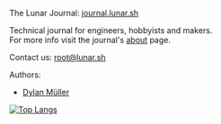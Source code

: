 The Lunar Journal: [journal.lunar.sh](https://journal.lunar.sh/)

Technical journal for engineers, hobbyists and makers. <br>
For more info visit the journal's [about](https://journal.lunar.sh/about/) page.

Contact us: [root@lunar.sh](mailto:root@lunar.sh)

Authors: 
- [Dylan Müller](https://www.linkedin.com/in/lunarjournal)

[![Top Langs](https://github-readme-stats-48wc.vercel.app/api/top-langs/?username=lunarjournal&layout=compact)](https://github.com/lunarjournal/github-readme-stats)


